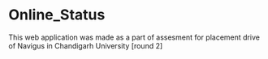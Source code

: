 # Online_Status
This web application was made as a part of assesment for placement drive of Navigus in Chandigarh University [round 2]
